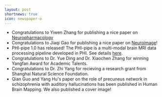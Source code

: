 ```yaml
---
layout: post
shortnews: true
icon: newspaper-o
---
```

- Congratulations to Yiwen Zhang for publishing a nice paper on [Neuropharmacology](https://www.sciencedirect.com/science/article/abs/pii/S0028390820303695)
- Congratulations to Jiaqi Gao for publishing a nice paper on [Neuroimage](https://www.sciencedirect.com/science/article/pii/S1053811920307631#!)!
- PHI-pipe 1.0 has released! The PHI-pipe is a multi-modal brain MRI data processing pipeline developed in PHI. See details [here](/resources.html).
- Congratulations to Dr. Yue Ding and Dr. Xiaochen Zhang for winning Yangfan Award for Academic Talents.
- Congratulations to Dr. Zhi Yang for recieving a research grant from Shanghai Natural Science Foundation.
- Qian Guo and Yang Hu's paper on the role of precuneus network in schizophrenia with auditory hallucinations has been published in Human Brain Mapping. We also published a cover image!
